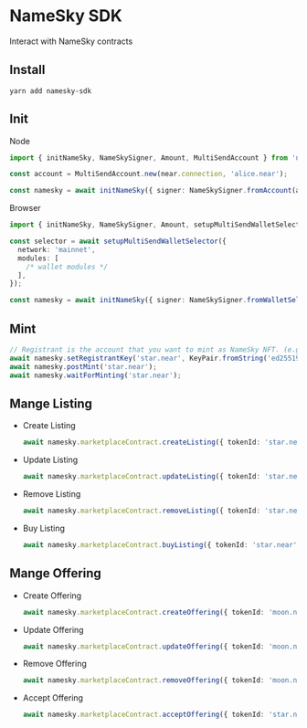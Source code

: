 # NameSky SDK
Interact with NameSky contracts

## Install
```shell
yarn add namesky-sdk
```

## Init
Node
```ts
import { initNameSky, NameSkySigner, Amount, MultiSendAccount } from 'namesky-sdk';
```

```ts
const account = MultiSendAccount.new(near.connection, 'alice.near');

const namesky = await initNameSky({ signer: NameSkySigner.fromAccount(account) });
```

Browser
```ts
import { initNameSky, NameSkySigner, Amount, setupMultiSendWalletSelector } from 'namesky-sdk';
```

```ts
const selector = await setupMultiSendWalletSelector({
  network: 'mainnet',
  modules: [
    /* wallet modules */
  ],
});

const namesky = await initNameSky({ signer: NameSkySigner.fromWalletSelector(selector) });
```

## Mint
```ts
// Registrant is the account that you want to mint as NameSky NFT. (e.g. star.near)
await namesky.setRegistrantKey('star.near', KeyPair.fromString('ed25519:<private key>'));
await namesky.postMint('star.near');
await namesky.waitForMinting('star.near');
```

## Mange Listing
* Create Listing
    ```ts
    await namesky.marketplaceContract.createListing({ tokenId: 'star.near', price: Amount.parse(100, 'NEAR') });
    ```

* Update Listing
    ```ts
    await namesky.marketplaceContract.updateListing({ tokenId: 'star.near', newPrice: Amount.parse(200, 'NEAR') });
    ```

* Remove Listing
    ```ts
    await namesky.marketplaceContract.removeListing({ tokenId: 'star.near' });
    ```

* Buy Listing
    ```ts
    await namesky.marketplaceContract.buyListing({ tokenId: 'star.near' });
    ```

## Mange Offering
* Create Offering
    ```ts
    await namesky.marketplaceContract.createOffering({ tokenId: 'moon.near', price: Amount.parse(30, 'NEAR') });
    ```

* Update Offering
    ```ts
    await namesky.marketplaceContract.updateOffering({ tokenId: 'moon.near', newPrice: Amount.parse(50, 'NEAR') });
    ```

* Remove Offering
    ```ts
    await namesky.marketplaceContract.removeOffering({ tokenId: 'moon.near' });
    ```

* Accept Offering
    ```ts
    await namesky.marketplaceContract.acceptOffering({ tokenId: 'star.near', buyerId: 'bob.near' });
    ```
